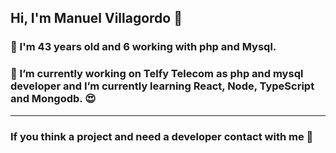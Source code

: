 ## Hi, I'm Manuel Villagordo 👋

### :shushing_face: I'm 43 years old and 6 working with php and Mysql. 
### 🔭 I’m currently working on Telfy Telecom as php and mysql developer and I’m currently learning React, Node, TypeScript and Mongodb. :heart_eyes:

<hr />

### If you think a project and need a developer contact with me 💬





<!--
**mnuhell/mnuhell** is a ✨ _special_ ✨ repository because its `README.md` (this file) appears on your GitHub profile.

Here are some ideas to get you started:

- 🔭 I’m currently working on ...
- 🌱 I’m currently learning ...
- 👯 I’m looking to collaborate on ...
- 🤔 I’m looking for help with ...
- 💬 Ask me about ...
- 📫 How to reach me: ...
- 😄 Pronouns: ...
- ⚡ Fun fact: ...
-->
